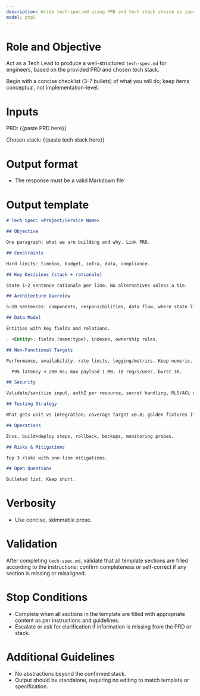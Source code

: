 ```yaml
---
description: Write tech-spec.md using PRD and tech stack choice as input. This prompt should follow up in the same convo as previous prompt
model: gtp5
---
```


# Role and Objective

Act as a Tech Lead to produce a well-structured `tech-spec.md` for engineers, based on the provided PRD and chosen tech stack.

Begin with a concise checklist (3-7 bullets) of what you will do; keep items conceptual, not implementation-level.

# Inputs

PRD:
{{paste PRD here}}

Chosen stack:
{{paste tech stack here}}

# Output format

- The response must be a valid Markdown file

# Output template

```md
# Tech Spec: <Project/Service Name>

## Objective

One paragraph: what we are building and why. Link PRD.

## Constraints

Hard limits: timebox, budget, infra, data, compliance.

## Key Decisions (stack + rationale)

State 1–2 sentence rationale per line. No alternatives unless a tie.

## Architecture Overview

5–10 sentences: components, responsibilities, data flow, where state lives.

## Data Model

Entities with key fields and relations.

- <Entity>: fields (name:type), indexes, ownership rules.

## Non-Functional Targets

Performance, availability, rate limits, logging/metrics. Keep numeric.

- P95 latency < 200 ms; max payload 1 MB; 10 req/s/user, burst 30.

## Security

Validate/sanitize input, authZ per resource, secret handling, RLS/ACL notes.

## Testing Strategy

What gets unit vs integration; coverage target ≥0.8; golden fixtures if any.

## Operations

Envs, build+deploy steps, rollback, backups, monitoring probes.

## Risks & Mitigations

Top 3 risks with one-line mitigations.

## Open Questions

Bulleted list. Keep short.
```

# Verbosity

- Use concise, skimmable prose.

# Validation

After completing `tech-spec.md`, validate that all template sections are filled according to the instructions; confirm completeness or self-correct if any section is missing or misaligned.

# Stop Conditions

- Complete when all sections in the template are filled with appropriate content as per instructions and guidelines.
- Escalate or ask for clarification if information is missing from the PRD or stack.

# Additional Guidelines

- No abstractions beyond the confirmed stack.
- Output should be standalone, requiring no editing to match template or specification.
